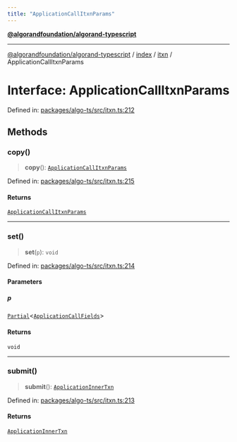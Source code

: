 ```yaml
---
title: "ApplicationCallItxnParams"
---
```


[**@algorandfoundation/algorand-typescript**](../../../../README.md)

***

[@algorandfoundation/algorand-typescript](../../../../README.md) / [index](../../../README.md) / [itxn](../README.md) / ApplicationCallItxnParams

# Interface: ApplicationCallItxnParams

Defined in: [packages/algo-ts/src/itxn.ts:212](https://github.com/algorandfoundation/puya-ts/blob/main/packages/algo-ts/src/itxn.ts#L212)

## Methods

### copy()

> **copy**(): [`ApplicationCallItxnParams`](ApplicationCallItxnParams.md)

Defined in: [packages/algo-ts/src/itxn.ts:215](https://github.com/algorandfoundation/puya-ts/blob/main/packages/algo-ts/src/itxn.ts#L215)

#### Returns

[`ApplicationCallItxnParams`](ApplicationCallItxnParams.md)

***

### set()

> **set**(`p`): `void`

Defined in: [packages/algo-ts/src/itxn.ts:214](https://github.com/algorandfoundation/puya-ts/blob/main/packages/algo-ts/src/itxn.ts#L214)

#### Parameters

##### p

[`Partial`](../../../-internal-/type-aliases/Partial.md)\<[`ApplicationCallFields`](ApplicationCallFields.md)\>

#### Returns

`void`

***

### submit()

> **submit**(): [`ApplicationInnerTxn`](ApplicationInnerTxn.md)

Defined in: [packages/algo-ts/src/itxn.ts:213](https://github.com/algorandfoundation/puya-ts/blob/main/packages/algo-ts/src/itxn.ts#L213)

#### Returns

[`ApplicationInnerTxn`](ApplicationInnerTxn.md)
